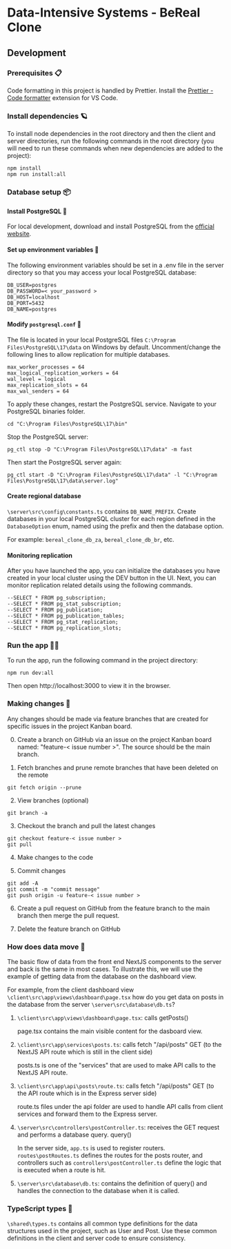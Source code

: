 # Data-Intensive Systems - BeReal Clone

## Development

### Prerequisites 📋

Code formatting in this project is handled by Prettier. Install the [Prettier - Code formatter](https://marketplace.visualstudio.com/items?itemName=esbenp.prettier-vscode) extension for VS Code.

### Install dependencies 🪐

To install node dependencies in the root directory and then the client and server directories, run the following commands in the root directory (you will need to run these commands when new dependencies are added to the project):

```
npm install
npm run install:all
```
### Database setup 📦

#### Install PostgreSQL 🐘

For local development, download and install PostgreSQL from the [official website](https://www.enterprisedb.com/downloads/postgres-postgresql-downloads).

#### Set up environment variables 📝

The following environment variables should be set in a .env file in the server directory so that you may access your local PostgreSQL database:

```
DB_USER=postgres
DB_PASSWORD=< your_password >
DB_HOST=localhost
DB_PORT=5432
DB_NAME=postgres
```

#### Modify `postgresql.conf` 📝

The file is located in your local PostgreSQL files `C:\Program Files\PostgreSQL\17\data` on Windows by default. Uncomment/change the following lines to allow replication for multiple databases.

```
max_worker_processes = 64
max_logical_replication_workers = 64
wal_level = logical
max_replication_slots = 64
max_wal_senders = 64
```

To apply these changes, restart the PostgreSQL service. Navigate to your PostgreSQL binaries folder. 
```
cd "C:\Program Files\PostgreSQL\17\bin"
```

Stop the PostgreSQL server:
```
pg_ctl stop -D "C:\Program Files\PostgreSQL\17\data" -m fast
```

Then start the PostgreSQL server again:
```
pg_ctl start -D "C:\Program Files\PostgreSQL\17\data" -l "C:\Program Files\PostgreSQL\17\data\server.log"
```

#### Create regional database

`\server\src\config\constants.ts` contains `DB_NAME_PREFIX`. Create databases in your local PostgreSQL cluster for each region defined in the `DatabaseOption` enum, named using the prefix and then the database option.

For example: `bereal_clone_db_za`, `bereal_clone_db_br`, etc.

#### Monitoring replication

After you have launched the app, you can initialize the databases you have created in your local cluster using the DEV button in the UI. Next, you can monitor replication related details using the following commands.

```
--SELECT * FROM pg_subscription;
--SELECT * FROM pg_stat_subscription;
--SELECT * FROM pg_publication;
--SELECT * FROM pg_publication_tables;
--SELECT * FROM pg_stat_replication;
--SELECT * FROM pg_replication_slots;
```

### Run the app 🏃‍♂️

To run the app, run the following command in the project directory:

```
npm run dev:all
```

Then open http://localhost:3000 to view it in the browser.

### Making changes 🔨

Any changes should be made via feature branches that are created for specific issues in the project Kanban board.

0. Create a branch on GitHub via an issue on the project Kanban board named: "feature-< issue number >". The source should be the main branch.

1. Fetch branches and prune remote branches that have been deleted on the remote

```
git fetch origin --prune
```

2. View branches (optional)

```
git branch -a
```

3. Checkout the branch and pull the latest changes

```
git checkout feature-< issue number >
git pull
```

4. Make changes to the code

5. Commit changes

```
git add -A
git commit -m "commit message"
git push origin -u feature-< issue number >
```

6. Create a pull request on GitHub from the feature branch to the main branch then merge the pull request.

7. Delete the feature branch on GitHub

### How does data move 📨

The basic flow of data from the front end NextJS components to the server and back is the same in most cases. To illustrate this, we will use the example of getting data from the database on the dashboard view.

For example, from the client dashboard view `\client\src\app\views\dashboard\page.tsx` how do you get data on posts in the database from the server `\server\src\database\db.ts`?

1. `\client\src\app\views\dashboard\page.tsx`: calls getPosts()

   page.tsx contains the main visible content for the dasboard view.

2. `\client\src\app\services\posts.ts`: calls fetch "/api/posts" GET (to the NextJS API route which is still in the client side)

   posts.ts is one of the "services" that are used to make API calls to the NextJS API route.

3. `\client\src\app\api\posts\route.ts`: calls fetch "/api/posts" GET (to the API route which is in the Express server side)

   route.ts files under the api folder are used to handle API calls from client services and forward them to the Express server.

4. `\server\src\controllers\postController.ts`: receives the GET request and performs a database query. query()

   In the server side, `app.ts` is used to register routers. `routes\postRoutes.ts` defines the routes for the posts router, and controllers such as `controllers\postController.ts` define the logic that is executed when a route is hit.

5. `\server\src\database\db.ts`: contains the definition of query() and handles the connection to the database when it is called.

### TypeScript types 🧪

`\shared\types.ts` contains all common type definitions for the data structures used in the project, such as User and Post. Use these common definitions in the client and server code to ensure consistency.
